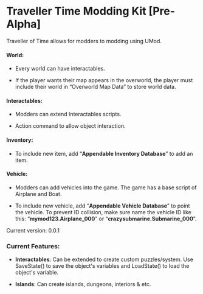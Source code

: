 # Traveller Time Modding Kit [Pre-Alpha]

Traveller of Time allows for modders to modding using UMod.  

#### World:

-	Every world can have interactables.

-	If the player wants their map appears in the overworld, the player must include their world in “Overworld Map Data” to store world data.

#### Interactables:

-	Modders can extend Interactables scripts.

-	Action command to allow object interaction.

#### Inventory:

-	To include new item, add “**Appendable Inventory Database**” to add an item.

#### Vehicle:

-	Modders can add vehicles into the game. The game has a base script of Airplane and Boat.

-	To include new vehicle, add “**Appendable Vehicle Database**” to point the vehicle. To prevent ID collision, make sure name the vehicle ID like this: “**mymod123.Airplane_000**” or “**crazysubmarine.Submarine_000**”.



Current version: 0.0.1

### Current Features:

- **Interactables**: Can be extended to create custom puzzles/system. Use SaveState() to save the object's variables and LoadState() to load the object's variable.

- **Islands**: Can create islands, dungeons, interiors & etc.
